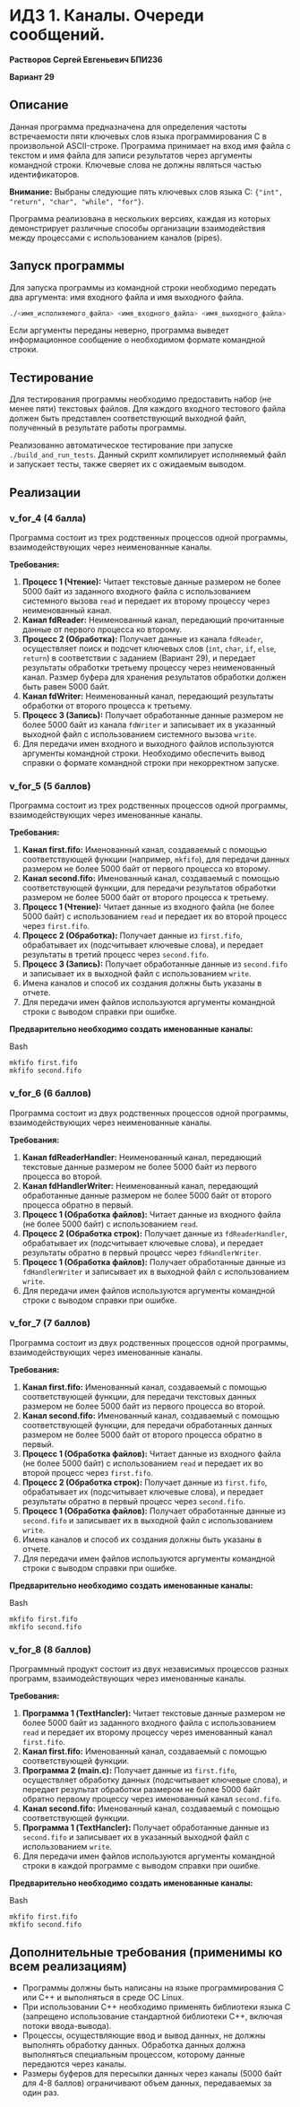 # ИДЗ 1. Каналы. Очереди сообщений.

**Растворов Сергей Евгеньевич БПИ236**

**Вариант 29**

## Описание

Данная программа предназначена для определения частоты встречаемости пяти ключевых слов языка программирования C 
в произвольной ASCII-строке. Программа принимает на вход имя файла с текстом и имя файла для записи результатов 
через аргументы командной строки. Ключевые слова не должны являться частью идентификаторов.

**Внимание:** Выбраны следующие пять ключевых слов языка C: `{"int", "return", "char", "while", "for"}`. 

Программа реализована в нескольких версиях, каждая из которых демонстрирует различные способы организации 
взаимодействия между процессами с использованием каналов (pipes).

## Запуск программы

Для запуска программы из командной строки необходимо передать два аргумента: имя входного файла и имя выходного файла.

```bash
./<имя_исполняемого_файла> <имя_входного_файла> <имя_выходного_файла>
```

Если аргументы переданы неверно, программа выведет информационное сообщение о необходимом формате командной строки.

## Тестирование

Для тестирования программы необходимо предоставить набор (не менее пяти) текстовых файлов. 
Для каждого входного тестового файла должен быть представлен соответствующий выходной файл, 
полученный в результате работы программы.

Реализованно автоматическое тестирование при запуске `./build_and_run_tests`. Данный скрипт компилирует исполняемый файл
и запускает тесты, также сверяет их с ожидаемым выводом.

## Реализации

### v_for_4 (4 балла)

Программа состоит из трех родственных процессов одной программы, взаимодействующих через неименованные каналы.

**Требования:**

1. **Процесс 1 (Чтение):** Читает текстовые данные размером не более 5000 байт из заданного входного файла 
с использованием системного вызова `read` и передает их второму процессу через неименованный канал.
2. **Канал fdReader:** Неименованный канал, передающий прочитанные данные от первого процесса ко второму.
3. **Процесс 2 (Обработка):** Получает данные из канала `fdReader`, осуществляет поиск и подсчет ключевых слов 
(`int`, `char`, `if`, `else`, `return`) в соответствии с заданием (Вариант 29), и передает результаты обработки третьему
процессу через неименованный канал. Размер буфера для хранения результатов обработки должен быть равен 5000 байт.
4. **Канал fdWriter:** Неименованный канал, передающий результаты обработки от второго процесса к третьему.
5. **Процесс 3 (Запись):** Получает обработанные данные размером не более 5000 байт из канала `fdWriter` и записывает их
в указанный выходной файл с использованием системного вызова `write`.
6. Для передачи имен входного и выходного файлов используются аргументы командной строки. Необходимо обеспечить вывод 
справки о формате командной строки при некорректном запуске.

### v_for_5 (5 баллов)

Программа состоит из трех родственных процессов одной программы, взаимодействующих через именованные каналы.

**Требования:**

1. **Канал first.fifo:** Именованный канал, создаваемый с помощью соответствующей функции (например, `mkfifo`), 
для передачи данных размером не более 5000 байт от первого процесса ко второму.
2. **Канал second.fifo:** Именованный канал, создаваемый с помощью соответствующей функции, для передачи результатов 
обработки размером не более 5000 байт от второго процесса к третьему.
3. **Процесс 1 (Чтение):** Читает данные из входного файла (не более 5000 байт) с использованием `read` и передает их 
во второй процесс через `first.fifo`.
4. **Процесс 2 (Обработка):** Получает данные из `first.fifo`, обрабатывает их (подсчитывает ключевые слова), и передает
результаты в третий процесс через `second.fifo`.
5. **Процесс 3 (Запись):** Получает обработанные данные из `second.fifo` и записывает их в выходной файл с 
использованием `write`.
6. Имена каналов и способ их создания должны быть указаны в отчете.
7. Для передачи имен файлов используются аргументы командной строки с выводом справки при ошибке.

**Предварительно необходимо создать именованные каналы:**

Bash

```
mkfifo first.fifo
mkfifo second.fifo
```

### v_for_6 (6 баллов)

Программа состоит из двух родственных процессов одной программы, взаимодействующих через неименованные каналы.

**Требования:**

1. **Канал fdReaderHandler:** Неименованный канал, передающий текстовые данные размером не более 5000 байт из первого 
процесса во второй.
2. **Канал fdHandlerWriter:** Неименованный канал, передающий обработанные данные размером не более 5000 байт от второго
процесса обратно в первый.
3. **Процесс 1 (Обработка файлов):** Читает данные из входного файла (не более 5000 байт) с использованием `read`.
4. **Процесс 2 (Обработка строк):** Получает данные из `fdReaderHandler`, обрабатывает их (подсчитывает ключевые слова),
и передает результаты обратно в первый процесс через `fdHandlerWriter`.
5. **Процесс 1 (Обработка файлов):** Получает обработанные данные из `fdHandlerWriter` и записывает их в выходной файл 
с использованием `write`.
6. Для передачи имен файлов используются аргументы командной строки с выводом справки при ошибке.

### v_for_7 (7 баллов)

Программа состоит из двух родственных процессов одной программы, взаимодействующих через именованные каналы.

**Требования:**

1. **Канал first.fifo:** Именованный канал, создаваемый с помощью соответствующей функции, для передачи текстовых данных
размером не более 5000 байт из первого процесса во второй.
2. **Канал second.fifo:** Именованный канал, создаваемый с помощью соответствующей функции, для передачи обработанных 
данных размером не более 5000 байт от второго процесса обратно в первый.
3. **Процесс 1 (Обработка файлов):** Читает данные из входного файла (не более 5000 байт) с использованием `read` и 
передает их во второй процесс через `first.fifo`.
4. **Процесс 2 (Обработка строк):** Получает данные из `first.fifo`, обрабатывает их (подсчитывает ключевые слова), 
и передает результаты обратно в первый процесс через `second.fifo`.
5. **Процесс 1 (Обработка файлов):** Получает обработанные данные из `second.fifo` и записывает их в выходной файл 
с использованием `write`.
6. Имена каналов и способ их создания должны быть указаны в отчете.
7. Для передачи имен файлов используются аргументы командной строки с выводом справки при ошибке.

**Предварительно необходимо создать именованные каналы:**

Bash

```
mkfifo first.fifo
mkfifo second.fifo
```

### v_for_8 (8 баллов)

Программный продукт состоит из двух независимых процессов разных программ, взаимодействующих через именованные каналы.

**Требования:**

1. **Программа 1 (TextHancler):** Читает текстовые данные размером не более 5000 байт из заданного входного файла с 
использованием `read` и передает их второму процессу через именованный канал `first.fifo`.
2. **Канал first.fifo:** Именованный канал, создаваемый с помощью соответствующей функции.
3. **Программа 2 (main.c):** Получает данные из `first.fifo`, осуществляет обработку данных 
(подсчитывает ключевые слова), и передает результат обработки размером не более 5000 байт обратно первому процессу 
через именованный канал `second.fifo`.
4. **Канал second.fifo:** Именованный канал, создаваемый с помощью соответствующей функции.
5. **Программа 1 (TextHancler):** Получает обработанные данные из `second.fifo` и записывает их в указанный выходной 
файл с использованием `write`.
6. Для передачи имен файлов используются аргументы командной строки в каждой программе с выводом справки при ошибке.

**Предварительно необходимо создать именованные каналы:**

Bash
```
mkfifo first.fifo
mkfifo second.fifo
```

## Дополнительные требования (применимы ко всем реализациям)
- Программы должны быть написаны на языке программирования C или C++ и выполняться в среде ОС Linux.
- При использовании C++ необходимо применять библиотеки языка C (запрещено использование стандартной библиотеки C++, 
включая потоки ввода-вывода).
- Процессы, осуществляющие ввод и вывод данных, не должны выполнять обработку данных. Обработка данных должна 
выполняться специальным процессом, которому данные передаются через каналы.
- Размеры буферов для пересылки данных через каналы (5000 байт для 4-8 баллов) ограничивают объем данных, 
передаваемых за один раз.